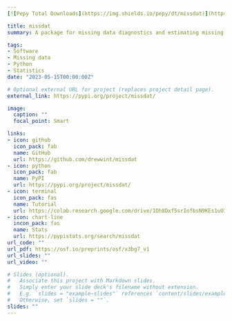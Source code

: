 ```yaml
---
[![Pepy Total Downloads](https://img.shields.io/pepy/dt/missdat)](https://pepy.tech/project/missdat)

title: missdat
summary: A package for missing data diagnostics and estimating missing values (Role Author)

tags:
- Software
- Missing data
- Python
- Statistics
date: "2023-05-15T00:00:00Z"

# Optional external URL for project (replaces project detail page).
external_link: https://pypi.org/project/missdat/

image:
  caption: ""
  focal_point: Smart

links:
- icon: github
  icon_pack: fab
  name: GitHub
  url: https://github.com/drewwint/missdat
- icon: python
  icon_pack: fab
  name: PyPI
  url: https://pypi.org/project/missdat/
- icon: terminal
  icon_pack: fas
  name: Tutorial
  url: https://colab.research.google.com/drive/1Dh8Dxf5srIofbsN9KEs1uU1-IAD1pGwV?usp=sharing
- icon: chart-line
  incon_pack: fas
  name: Stats
  url: https://pypistats.org/search/missdat
url_code: ""
url_pdf: https://osf.io/preprints/osf/x3bg7_v1
url_slides: ""
url_video: ""

# Slides (optional).
#   Associate this project with Markdown slides.
#   Simply enter your slide deck's filename without extension.
#   E.g. `slides = "example-slides"` references `content/slides/example-slides.md`.
#   Otherwise, set `slides = ""`.
slides: ""
---
```



